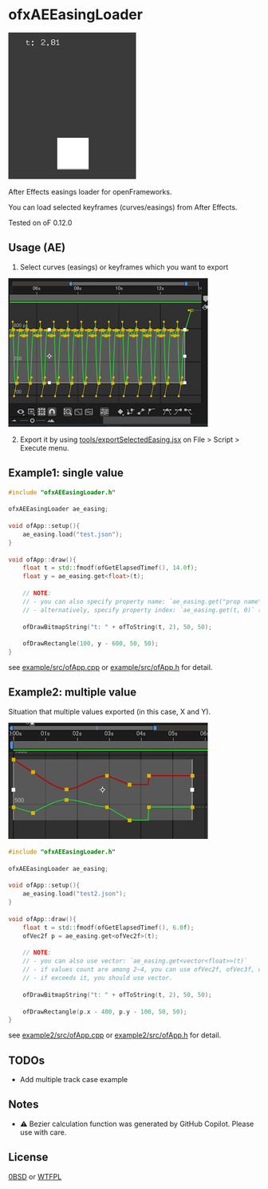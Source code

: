 # ofxAEEasingLoader

![animation.gif](./docs/animation.gif)

After Effects easings loader for openFrameworks.

You can load selected keyframes (curves/easings) from After Effects.

Tested on oF 0.12.0

## Usage (AE)

1. Select curves (easings) or keyframes which you want to export

![screenshot](./docs/screenshot.png)

2. Export it by using [tools/exportSelectedEasing.jsx](tools/exportSelectedEasing.jsx) on File > Script > Execute menu.

## Example1: single value

```cpp
#include "ofxAEEasingLoader.h"

ofxAEEasingLoader ae_easing;

void ofApp::setup(){
    ae_easing.load("test.json");
}

void ofApp::draw(){
    float t = std::fmodf(ofGetElapsedTimef(), 14.0f);
    float y = ae_easing.get<float>(t);

    // NOTE:
    // - you can also specify property name: `ae_easing.get("prop name", t)`
    // - alternatively, specify property index: `ae_easing.get(t, 0)` ( `.get(t)` is short for `.get(t, 0)` )

    ofDrawBitmapString("t: " + ofToString(t, 2), 50, 50);

    ofDrawRectangle(100, y - 600, 50, 50);
}
```

see [example/src/ofApp.cpp](example/src/ofApp.cpp) or [example/src/ofApp.h](example/src/ofApp.h) for detail.

## Example2: multiple value

Situation that multiple values exported (in this case, X and Y).

![screenshot_multiple](./docs/screenshot_multiple.png)

```cpp
#include "ofxAEEasingLoader.h"

ofxAEEasingLoader ae_easing;

void ofApp::setup(){
    ae_easing.load("test2.json");
}

void ofApp::draw(){
    float t = std::fmodf(ofGetElapsedTimef(), 6.0f);
    ofVec2f p = ae_easing.get<ofVec2f>(t);

    // NOTE:
    // - you can also use vector: `ae_easing.get<vector<float>>(t)`
    // - if values count are among 2~4, you can use ofVec2f, ofVec3f, ofVec4f.
    // - if exceeds it, you should use vector.

    ofDrawBitmapString("t: " + ofToString(t, 2), 50, 50);

    ofDrawRectangle(p.x - 400, p.y - 100, 50, 50);
}
```

see [example2/src/ofApp.cpp](example2/src/ofApp.cpp) or [example2/src/ofApp.h](example2/src/ofApp.h) for detail.

## TODOs

- Add multiple track case example

## Notes

- :warning: Bezier calculation function was generated by GitHub Copilot. Please use with care.


## License

[0BSD](./LICENSE_0BSD) or [WTFPL](./LICENSE_WTFPL)
